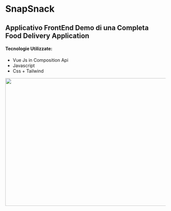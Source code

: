 <h1> SnapSnack </h1>
<h2> Applicativo FrontEnd Demo di una Completa Food Delivery Application </h2>

<h4>Tecnologie Utilizzate: </h4>
<ul>
<li>Vue Js in Composition Api</li>
<li>Javascript</li>
<li>Css + Tailwind </li>
</ul>

<img src="/home.jpg" width="600" height="400">
